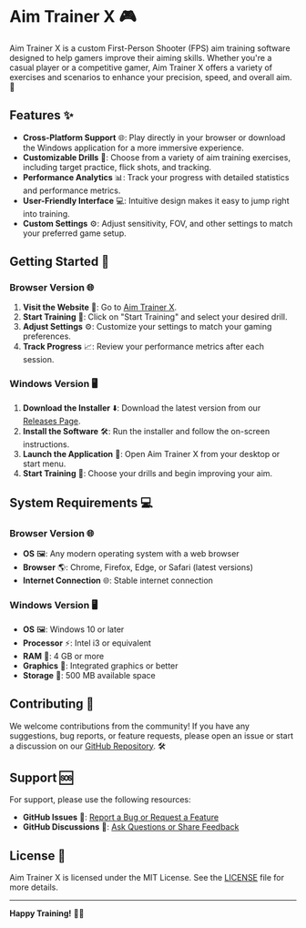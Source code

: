 # Aim Trainer X :video_game:

Aim Trainer X is a custom First-Person Shooter (FPS) aim training software designed to help gamers improve their aiming skills. Whether you're a casual player or a competitive gamer, Aim Trainer X offers a variety of exercises and scenarios to enhance your precision, speed, and overall aim. :dart:

## Features :sparkles:

- **Cross-Platform Support** :globe_with_meridians:: Play directly in your browser or download the Windows application for a more immersive experience.
- **Customizable Drills** :dart:: Choose from a variety of aim training exercises, including target practice, flick shots, and tracking.
- **Performance Analytics** :bar_chart:: Track your progress with detailed statistics and performance metrics.
- **User-Friendly Interface** :computer:: Intuitive design makes it easy to jump right into training.
- **Custom Settings** :gear:: Adjust sensitivity, FOV, and other settings to match your preferred game setup.

## Getting Started :rocket:

### Browser Version :globe_with_meridians:

1. **Visit the Website** :link:: Go to [Aim Trainer X](https://www.viktorpopp.github.io/AimTrainerX).
2. **Start Training** :dart:: Click on "Start Training" and select your desired drill.
3. **Adjust Settings** :gear:: Customize your settings to match your gaming preferences.
4. **Track Progress** :chart_with_upwards_trend:: Review your performance metrics after each session.

### Windows Version :desktop_computer:

1. **Download the Installer** :arrow_down:: Download the latest version from our [Releases Page](https://github.com/yourusername/aim-train-x/releases).
2. **Install the Software** :hammer_and_wrench:: Run the installer and follow the on-screen instructions.
3. **Launch the Application** :rocket:: Open Aim Trainer X from your desktop or start menu.
4. **Start Training** :dart:: Choose your drills and begin improving your aim.

## System Requirements :computer:

### Browser Version :globe_with_meridians:

- **OS** :framed_picture:: Any modern operating system with a web browser
- **Browser** :earth_americas:: Chrome, Firefox, Edge, or Safari (latest versions)
- **Internet Connection** :globe_with_meridians:: Stable internet connection

### Windows Version :desktop_computer:

- **OS** :framed_picture:: Windows 10 or later
- **Processor** :zap:: Intel i3 or equivalent
- **RAM** :brain:: 4 GB or more
- **Graphics** :art:: Integrated graphics or better
- **Storage** :floppy_disk:: 500 MB available space

## Contributing :handshake:

We welcome contributions from the community! If you have any suggestions, bug reports, or feature requests, please open an issue or start a discussion on our [GitHub Repository](https://github.com/viktorpopp/AimTrainerX). :hammer_and_wrench:

## Support :sos:

For support, please use the following resources:
- **GitHub Issues** :bug:: [Report a Bug or Request a Feature](https://github.com/viktorpopp/AimTrainerX/issues)
- **GitHub Discussions** :speech_balloon:: [Ask Questions or Share Feedback](https://github.com/viktorpopp/AimTrainerX/discussions)

## License :page_facing_up:

Aim Trainer X is licensed under the MIT License. See the [LICENSE](https://github.com/viktorpopp/AimTrainerX/blob/main/LICENSE.txt) file for more details.

---

**Happy Training!** :dart::smile:
